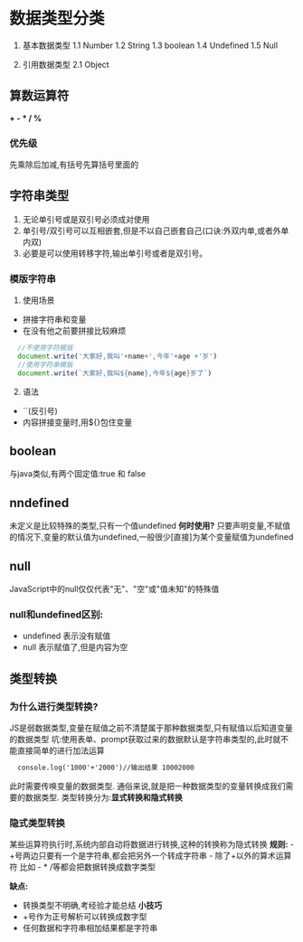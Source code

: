 # 数据类型分类
1. 基本数据类型
  1.1 Number 
  1.2 String 
  1.3 boolean
  1.4 Undefined 
  1.5 Null

2. 引用数据类型
  2.1 Object

  ## 算数运算符
  **\+ \- * / %**
### 优先级
  先乘除后加减,有括号先算括号里面的

## 字符串类型
  1. 无论单引号或是双引号必须成对使用
  2. 单引号/双引号可以互相嵌套,但是不以自己嵌套自己(口诀:外双内单,或者外单内双)
  3. 必要是可以使用转移字符\,输出单引号或者是双引号。

 ### 模版字符串
 1. 使用场景
 - 拼接字符串和变量
 - 在没有他之前要拼接比较麻烦
  ```JavaScript
    //不使用字符模版
    document.write('大家好,我叫'+name+',今年'+age +'岁')
    //使用字符串模版
    document.write(`大家好,我叫${name},今年${age}岁了`)
  ```
  2. 语法
  - ``(反引号)
  - 内容拼接变量时,用${}包住变量


  ## boolean 
  与java类似,有两个固定值:true 和 false
  

  ## nndefined
  未定义是比较特殊的类型,只有一个值undefined
  **何时使用?**
  只要声明变量,不赋值的情况下,变量的默认值为undefined,一般很少[直接]为某个变量赋值为undefined

  ## null
  JavaScript中的null仅仅代表"无"、"空"或"值未知"的特殊值

  ### null和undefined区别:
  - undefined 表示没有赋值
  - null 表示赋值了,但是内容为空


  ## 类型转换
  ### 为什么进行类型转换?
  JS是弱数据类型,变量在赋值之前不清楚属于那种数据类型,只有赋值以后知道变量的数据类型
  坑:使用表单、prompt获取过来的数据默认是字符串类型的,此时就不能直接简单的进行加法运算
  ```html
    console.log('1000'+'2000')//输出结果 10002000
  ```
  此时需要传唤变量的数据类型.
  通俗来说,就是把一种数据类型的变量转换成我们需要的数据类型.
类型转换分为:**显式转换和隐式转换**
  ### 隐式类型转换
  某些运算符执行时,系统内部自动将数据进行转换,这种的转换称为隐式转换
  **规则:**
    - +号两边只要有一个是字符串,都会把另外一个转成字符串
    - 除了+以外的算术运算符 比如 - * /等都会把数据转换成数字类型

  **缺点:**
  - 转换类型不明确,考经验才能总结
  **小技巧**
  - +号作为正号解析可以转换成数字型
  - 任何数据和字符串相加结果都是字符串